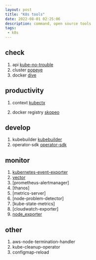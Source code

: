 ```yaml
---
layout: post
title: "K8s tools"
date: 2022-08-01 02:25:06
description: command, open source tools
tags:
 - k8s
---
```


## check 
1. api 
[kube-no-trouble](https://github.com/doitintl/kube-no-trouble)
2. cluster
[popeye](https://github.com/derailed/popeye)
3. docker
[dive](https://github.com/wagoodman/dive)

## productivity
1. context
[kubectx](https://github.com/ahmetb/kubectx)

2. docker registry
[skopeo](https://github.com/containers/skopeo)

## develop
1. kubebuilder
[kubebuilder](https://github.com/kubernetes-sigs/kubebuilder)
2. operator-sdk
[operator-sdk](https://github.com/operator-framework/operator-sdk)


## monitor
1. [kubernetes-event-exporter]()
2. [vector](https://github.com/vectordotdev/vector) 
3. [prometheus-alertmanager]
4. [thanos]
5. [metrics-server]
6. [node-problem-detector]
7. [kube-state-metrics]
8. [cloudwatch-exporter]
9. [node_exporter](https://github.com/prometheus/node_exporter)

## other
1. aws-node-termination-handler  
2. kube-cleanup-operator
3. configmap-reload 
